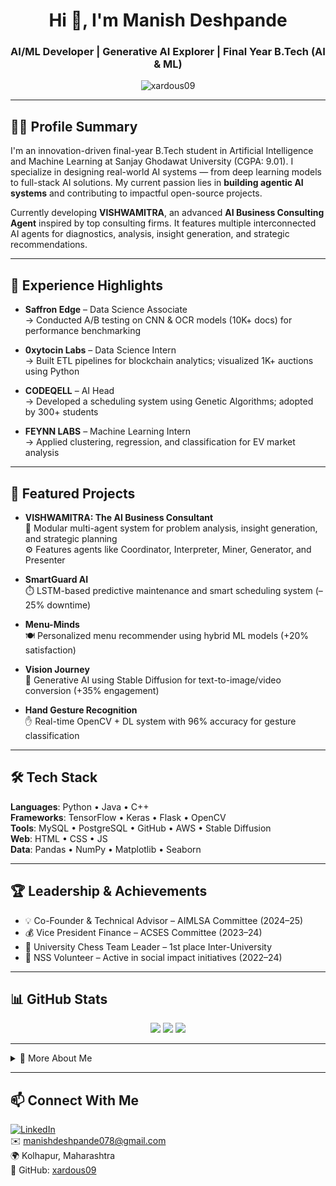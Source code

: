 <h1 align="center">Hi 👋, I'm Manish Deshpande</h1>
<h3 align="center">AI/ML Developer | Generative AI Explorer | Final Year B.Tech (AI & ML)</h3>

<p align="center">
  <img src="https://komarev.com/ghpvc/?username=xardous09&label=Profile%20views&color=0e75b6&style=flat" alt="xardous09" />
</p>

---

## 🧑‍💻 Profile Summary

I'm an innovation-driven final-year B.Tech student in Artificial Intelligence and Machine Learning at Sanjay Ghodawat University (CGPA: 9.01). I specialize in designing real-world AI systems — from deep learning models to full-stack AI solutions. My current passion lies in **building agentic AI systems** and contributing to impactful open-source projects.

Currently developing **VISHWAMITRA**, an advanced **AI Business Consulting Agent** inspired by top consulting firms. It features multiple interconnected AI agents for diagnostics, analysis, insight generation, and strategic recommendations.

---

## 💼 Experience Highlights

- **Saffron Edge** – Data Science Associate  
  → Conducted A/B testing on CNN & OCR models (10K+ docs) for performance benchmarking

- **0xytocin Labs** – Data Science Intern  
  → Built ETL pipelines for blockchain analytics; visualized 1K+ auctions using Python

- **CODEQELL** – AI Head  
  → Developed a scheduling system using Genetic Algorithms; adopted by 300+ students

- **FEYNN LABS** – Machine Learning Intern  
  → Applied clustering, regression, and classification for EV market analysis

---

## 🚀 Featured Projects

- **VISHWAMITRA: The AI Business Consultant**  
  🧠 Modular multi-agent system for problem analysis, insight generation, and strategic planning  
  ⚙️ Features agents like Coordinator, Interpreter, Miner, Generator, and Presenter

- **SmartGuard AI**  
  ⏱️ LSTM-based predictive maintenance and smart scheduling system (–25% downtime)

- **Menu-Minds**  
  🍽️ Personalized menu recommender using hybrid ML models (+20% satisfaction)

- **Vision Journey**  
  🎨 Generative AI using Stable Diffusion for text-to-image/video conversion (+35% engagement)

- **Hand Gesture Recognition**  
  ✋ Real-time OpenCV + DL system with 96% accuracy for gesture classification

---

## 🛠️ Tech Stack

**Languages**: Python • Java • C++  
**Frameworks**: TensorFlow • Keras • Flask • OpenCV  
**Tools**: MySQL • PostgreSQL • GitHub • AWS • Stable Diffusion  
**Web**: HTML • CSS • JS  
**Data**: Pandas • NumPy • Matplotlib • Seaborn

---

## 🏆 Leadership & Achievements

- 💡 Co-Founder & Technical Advisor – AIMLSA Committee (2024–25)  
- 💰 Vice President Finance – ACSES Committee (2023–24)  
- 🧠 University Chess Team Leader – 1st place Inter-University  
- 🫱 NSS Volunteer – Active in social impact initiatives (2022–24)

---

## 📊 GitHub Stats

<p align="center">
  <img src="https://github-readme-stats.vercel.app/api?username=xardous09&show_icons=true&theme=tokyonight" />
  <img src="https://streak-stats.demolab.com?user=xardous09&theme=tokyonight" />
  <img src="https://github-readme-stats.vercel.app/api/top-langs/?username=xardous09&layout=compact&theme=tokyonight" />
</p>

---

<details>
  <summary>📌 More About Me</summary>

- 🔭 I’m currently working on **VISHWAMITRA – The AI Consulting Agent System**
- 🌱 I’m currently exploring **LLMs, Agents, MLOps**, and **LangChain**
- 👯 I’m looking to collaborate on **AI tools with real-world utility**
- 💬 Ask me about **Machine Learning, Deep Learning, Generative AI, and Flask apps**
- 📫 How to reach me: **manishdeshpande078@gmail.com**
- ⚡ Fun fact: I can build AI pipelines and pizza from scratch 🍕🤖

</details>

---

## 📫 Connect With Me

[![LinkedIn](https://img.shields.io/badge/LinkedIn-Manish_Deshpande-blue?logo=linkedin&style=for-the-badge)](https://www.linkedin.com/in/manish-deshpande)  
✉️ manishdeshpande078@gmail.com  
🌍 Kolhapur, Maharashtra  
🔗 GitHub: [xardous09](https://github.com/xardous09)
